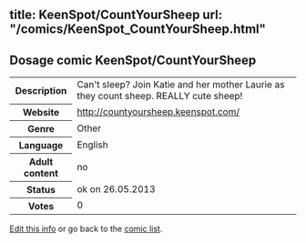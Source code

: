 title: KeenSpot/CountYourSheep
url: "/comics/KeenSpot_CountYourSheep.html"
---
Dosage comic KeenSpot/CountYourSheep
-----------------------------------------

<p id="msg"></p>
<script type="text/javascript">
if (window.location.search === '?edit_info_mail=sent_ok') {
  var elem = document.getElementById("msg");
  elem.innerHTML = 'Edited information sucessfully sent for review, which is usually done daily. Thanks!';
  elem.className = 'ok';
}
</script>
<table class="comicinfo">
<tr>
<th>Description</th><td>Can't sleep? Join Katie and her mother Laurie as they count sheep. REALLY cute sheep!</td>
</tr>
<tr>
<th>Website</th><td><a href="http://countyoursheep.keenspot.com/">http://countyoursheep.keenspot.com/</a></td>
</tr>
<tr>
<th>Genre</th><td>Other</td>
</tr>
<tr>
<th>Language</th><td>English</td>
</tr>
<tr>
<th>Adult content</th><td>no</td>
</tr>
<tr>
<th>Status</th><td>ok on 26.05.2013</td>
</tr>
<tr>
<th>Votes</th><td>0</td>
</tr>
</table>

[Edit this info](KeenSpot_CountYourSheep_edit.html) or go back to the [comic list](../comic-index.html).
